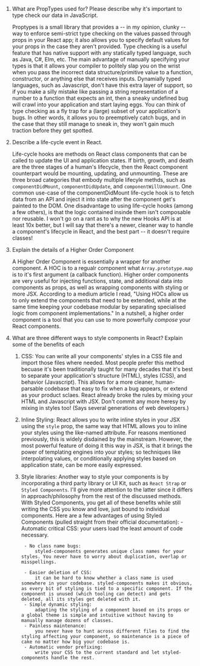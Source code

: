 1.  What are PropTypes used for? Please describe why it's important to type check our data in JavaScript.

    Proptypes is a small library that provides a -- in my opinion, clunky -- way to enforce semi-strict type checking on the values passed through props in your React app; it also allows you to specify default values for your props in the case they aren't provided. Type checking is a useful feature that has native support with any statically typed language, such as Java, C#, Elm, etc. The main advantage of manually specifying your types is that it allows your compiler to politely slap you on the wrist when you pass the incorrect data structure/primitive value to a function, constructor, or anything else that receives inputs. Dynamially typed languages, such as Javascript, don't have this extra layer of support, so if you make a silly mistake like passing a string representation of a number to a function that expects an int, then a sneaky undefined bug will crawl into your application and start laying eggs. You can think of type checking as a fly trap for a (large) subset of your application's bugs. In other words, it allows you to preemptively catch bugs, and in the case that they still manage to sneak in, they won't gain much traction before they get spotted.

2. Describe a life-cycle event in React.

    Life-cycle hooks are methods on React class components that can be called to update the UI and application states. If birth, growth, and death are the three stages of a human's lifecycle, then the React component counterpart would be mounting, updating, and unmounting. These are three broad categories that embody multiple lifecyle methds, such as `componentDidMount`, `componentDidUpdate`, and `componentWillUnmount`. One common use-case of the componentDidMount life-cycle hook is to fetch data from an API and inject it into state after the component get's painted to the DOM. One disadvantage to using life-cycle hooks (among a few others), is that the logic contained insinde them isn't composable nor reusable. I won't go on a rant as to why the new Hooks API is at least 10x better, but I will say that there's a newer, cleaner way to handle a component's lifecycle in React, and the best part -- it doesn't require classes!

3. Explain the details of a Higher Order Component

    A Higher Order Component is essentially a wrapper for another component. A HOC is to a regualr component what `Array.prototype.map` is to it's first argument (a callback function). Higher order components are very useful for injecting functions, state, and additional data into components as props, as well as wrapping components with styling or more JSX. According to a medium article I read,  "Using HOCs allow us to only extend the components that need to be extended, while at the same time keeping your codebase modular by separating specialised logic from component implementations." In a nutshell, a higher order component is a tool that you can use to more powerfully *compose* your React components. 

4. What are three different ways to style components in React? Explain some of the benefits of each

    1. CSS: 
        You can write all your components' styles in a CSS file and import those files where needed. Most people prefer this method becuase it's been traditionally taught for many decades that it's best to separate your application's structure (HTML), styles (CSS), and behavior (Javascript). This allows for a more cleaner, human-parsable codebase that easy to fix when a bug appears, or extend as your product sclaes. React already broke the rules by mixing your HTML and Javascript with JSX. Don't commit any more heresy by mixing in styles too! (Says several generations of web developers.)

    2. Inline Styling: 
        React allows you to write inline styles in your JSX using the `style` prop, the same way that HTML allows you to inline your styles using the like-named attribute. For reasons mentioned previously, this is widely disdained by the mainstream. However, the most powerful feature of doing it this way in JSX, is that it brings the power of templating engines into your styles; so techniques like interpolating values, or conditionally applying styles based on application state, can be more easily expressed.

    3. Style libraries: 
        Another way to style your components is by incorporating a third party library or UI Kit, such as `React Strap` or `Styled Components`. I'll give more attention to the latter since it differs in approach/philosophy from the rest of the discussed methods. With Styled Components, you get all of these benefits while still writing the CSS you know and love, just bound to individual components. Here are a few advantages of using Styled Components (pulled straight from their official documentation):
            - Automatic critical CSS: 
            your users load the least amount of code necessary.

            - No class name bugs: 
                styled-components generates unique class names for your styles. You never have to worry about duplication, overlap or misspellings.

            - Easier deletion of CSS: 
                it can be hard to know whether a class name is used somewhere in your codebase. styled-components makes it obvious, as every bit of styling is tied to a specific component. If the component is unused (which tooling can detect) and gets deleted, all its styles get deleted with it.
            - Simple dynamic styling:  
                adapting the styling of a component based on its props or a global theme is simple and intuitive without having to manually manage dozens of classes.
            - Painless maintenance:
                you never have to hunt across different files to find the styling affecting your component, so maintenance is a piece of cake no matter how big your codebase is.
            - Automatic vendor prefixing: 
                write your CSS to the current standard and let styled-components handle the rest.

    